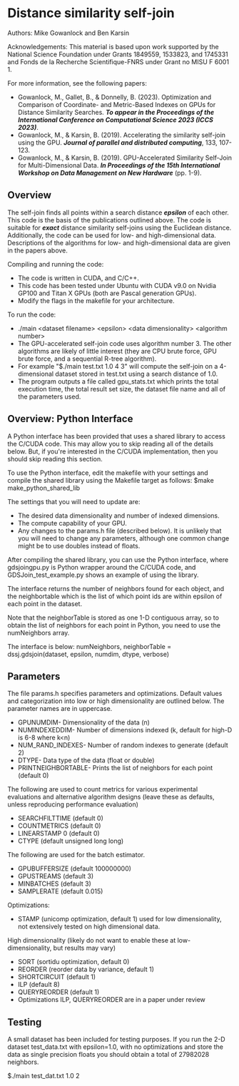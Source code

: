 # Distance similarity self-join 

Authors: Mike Gowanlock and Ben Karsin

Acknowledgements: This material is based upon work supported by the National Science Foundation under Grants 1849559, 1533823, and 1745331 and Fonds de la Recherche Scientifique-FNRS under Grant no MISU F 6001 1.

For more information, see the following papers:
* Gowanlock, M., Gallet, B., & Donnelly, B. (2023). Optimization and Comparison of Coordinate- and Metric-Based Indexes on GPUs for Distance Similarity Searches. ***To appear in the Proceedings of the International Conference on Computational Science 2023 (ICCS 2023)***. 
* Gowanlock, M., & Karsin, B. (2019). Accelerating the similarity self-join using the GPU. ***Journal of parallel and distributed computing***, 133, 107-123.
* Gowanlock, M., & Karsin, B. (2019). GPU-Accelerated Similarity Self-Join for Multi-Dimensional Data. ***In Proceedings of the 15th International Workshop on Data Management on New Hardware*** (pp. 1-9).

## Overview

The self-join finds all points within a search distance ***epsilon*** of each other. This code is the basis of the publications outlined above. The code is suitable for ***exact*** distance similarity self-joins using the Euclidean distance. Additionally, the code can be used for low- and high-dimensional data. Descriptions of the algorithms for low- and high-dimensional data are given in the papers above.

Compiling and running the code:
* The code is written in CUDA, and C/C++.
* This code has been tested under Ubuntu with CUDA v9.0 on Nvidia GP100 and Titan X GPUs (both are Pascal generation GPUs).
* Modify the flags in the makefile for your architecture.

To run the code:
* ./main \<dataset filename\> \<epsilon\> \<data dimensionality\> \<algorithm number\>
* The GPU-accelerated self-join code uses algorithm number 3. The other algorithms are likely of little interest (they are CPU brute force, GPU brute force, and a sequential R-tree algorithm).
* For example "$./main test.txt 1.0 4 3" will compute the self-join on a 4-dimensional dataset stored in test.txt using a search distance of 1.0.
* The program outputs a file called gpu_stats.txt which prints the total execution time, the total result set size, the dataset file name and all of the parameters used.

## Overview: Python Interface
A Python interface has been provided that uses a shared library to access the C/CUDA code. This may allow you to skip reading all of the details below. But, if you're interested in the C/CUDA implementation, then you should skip reading this section.

To use the Python interface, edit the makefile with your settings and compile the shared library using the Makefile target as follows:
$make make_python_shared_lib

The settings that you will need to update are:
* The desired data dimensionality and number of indexed dimensions.
* The compute capability of your GPU.
* Any changes to the params.h file (described below). It is unlikely that you will need to change any parameters, although one common change might be to use doubles instead of floats.

After compiling the shared library, you can use the Python interface, where gdsjoingpu.py is Python wrapper around the C/CUDA code, and GDSJoin_test_example.py shows an example of using the library.

The interface returns the number of neighbors found for each object, and the neighbortable which is the list of which point ids are within epsilon of each point in the dataset.

Note that the neighborTable is stored as one 1-D contiguous array, so to obtain the list of neighbors for each point in Python, you need to use the numNeighbors array.

The interface is below:
numNeighbors, neighborTable = dssj.gdsjoin(dataset, epsilon, numdim, dtype, verbose) 

## Parameters

The file params.h specifies parameters and optimizations. Default values and categorization into low or high dimensionality are outlined below. The parameter names are in uppercase.

* GPUNUMDIM- Dimensionality of the data (n)
* NUMINDEXEDDIM- Number of dimensions indexed (k, default for high-D is 6-8 where k<n) 
* NUM_RAND_INDEXES- Number of random indexes to generate (default 2)
* DTYPE- Data type of the data (float or double) 
* PRINTNEIGHBORTABLE- Prints the list of neighbors for each point (default 0)

The following are used to count metrics for various experimental evaluations and alternative algorithm designs (leave these as defaults, unless reproducing performance evaluation) 
* SEARCHFILTTIME (default 0)
* COUNTMETRICS (default 0)
* LINEARSTAMP 0 (default 0)
* CTYPE (default unsigned long long)

The following are used for the batch estimator.
* GPUBUFFERSIZE (default 100000000)
* GPUSTREAMS (default 3)
* MINBATCHES (default 3)
* SAMPLERATE (default 0.015)

Optimizations:
* STAMP (unicomp optimization, default 1) used for low dimensionality, not extensively tested on high dimensional data.

High dimensionality (likely do not want to enable these at low-dimensionality, but results may vary)
* SORT (sortidu optimization, default 0)
* REORDER (reorder data by variance, default 1)
* SHORTCIRCUIT (default 1)
* ILP (default 8)
* QUERYREORDER (default 1)
* Optimizations ILP, QUERYREORDER are in a paper under review 


## Testing

A small dataset has been included for testing purposes. If you run the 2-D dataset test_data.txt with epsilon=1.0, with no optimizations and store the data as single precision floats you should obtain a total of 27982028 neighbors. 

$./main test_dat.txt 1.0 2